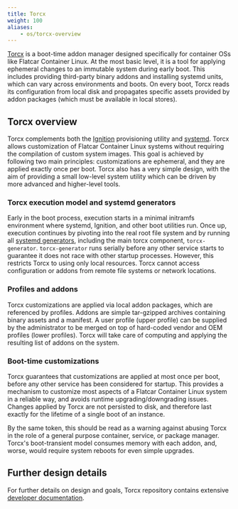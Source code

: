 ```yaml
---
title: Torcx
weight: 100
aliases:
    - os/torcx-overview
---
```


[Torcx][gh-torcx] is a boot-time addon manager designed specifically for container OSs like Flatcar Container Linux. At the most basic level, it is a tool for applying ephemeral changes to an immutable system during early boot. This includes providing third-party binary addons and installing systemd units, which can vary across environments and boots. On every boot, Torcx reads its configuration from local disk and propagates specific assets provided by addon packages (which must be available in local stores).

## Torcx overview

Torcx complements both the [Ignition][ignition] provisioning utility and [systemd][systemd]. Torcx allows customization of Flatcar Container Linux systems without requiring the compilation of custom system images. This goal is achieved by following two main principles: customizations are ephemeral, and they are applied exactly once per boot. Torcx also has a very simple design, with the aim of providing a small low-level system utility which can be driven by more advanced and higher-level tools.

### Torcx execution model and systemd generators

Early in the boot process, execution starts in a minimal initramfs environment where systemd, Ignition, and other boot utilities run. Once up, execution continues by pivoting into the real root file system and by running all [systemd generators][systemd-generator], including the main torcx component, `torcx-generator`.
`torcx-generator` runs serially before any other service starts to guarantee it does not race with other startup processes. However, this restricts Torcx to using only local resources. Torcx cannot access configuration or addons from remote file systems or network locations.

### Profiles and addons

Torcx customizations are applied via local addon packages, which are referenced by profiles. Addons are simple tar-gzipped archives containing binary assets and a manifest. A user profile (upper profile) can be supplied by the administrator to be merged on top of hard-coded vendor and OEM profiles (lower profiles). Torcx will take care of computing and applying the resulting list of addons on the system.

### Boot-time customizations

Torcx guarantees that customizations are applied at most once per boot, before any other service has been considered for startup. This provides a mechanism to customize most aspects of a Flatcar Container Linux system in a reliable way, and avoids runtime upgrading/downgrading issues. Changes applied by Torcx are not persisted to disk, and therefore last exactly for the lifetime of a single boot of an instance.

By the same token, this should be read as a warning against abusing Torcx in the role of a general purpose container, service, or package manager. Torcx's boot-transient model consumes memory with each addon, and, worse, would require system reboots for even simple upgrades.

## Further design details

For further details on design and goals, Torcx repository contains extensive [developer documentation][devdocs].

[gh-torcx]: https://github.com/flatcar-linux/torcx
[ignition]: https://docs.flatcar-linux.org/ignition/what-is-ignition/
[systemd]: https://www.freedesktop.org/wiki/Software/systemd/
[systemd-generator]: http://www.freedesktop.org/software/systemd/man/systemd.generator.html
[devdocs]: https://github.com/flatcar-linux/torcx/blob/master/Documentation
